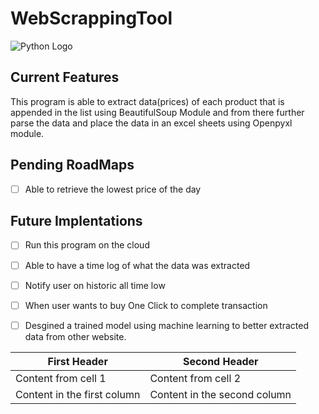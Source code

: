 # WebScrappingTool
![Python Logo](https://www.python.org/static/img/python-logo.png)

## Current Features
This program is able to extract data(prices) of each product that is appended in the list using BeautifulSoup Module and from there further parse the data and place the data in an excel sheets using Openpyxl module.

## Pending RoadMaps
- [ ] Able to retrieve the lowest price of the day


## Future Implentations
- [ ] Run this program on the cloud 
- [ ] Able to have a time log of what the data was extracted
- [ ] Notify user on historic all time low
- [ ] When user wants to buy One Click to complete transaction
- [ ] Desgined a trained model using machine learning to better extracted data from other website.


First Header | Second Header
------------ | -------------
Content from cell 1 | Content from cell 2
Content in the first column | Content in the second column
 
